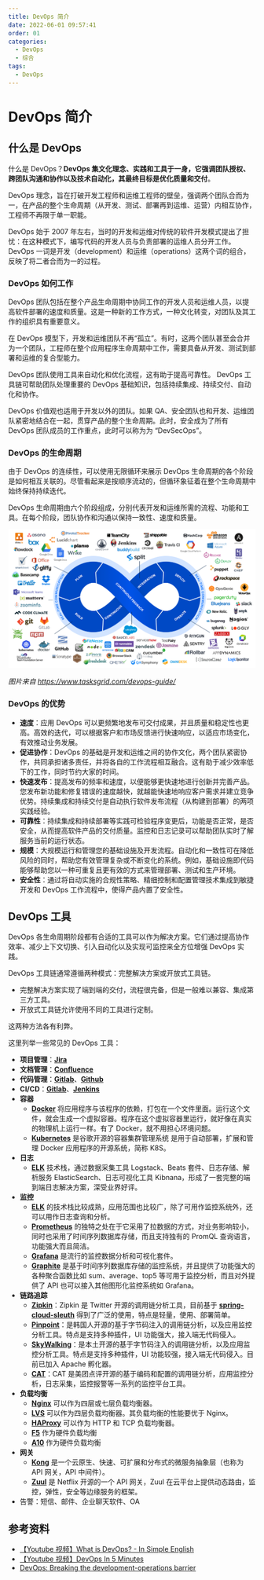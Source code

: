 ```yaml
---
title: DevOps 简介
date: 2022-06-01 09:57:41
order: 01
categories:
  - DevOps
  - 综合
tags:
  - DevOps
---
```


# DevOps 简介

## 什么是 DevOps

什么是 DevOps？**DevOps 集文化理念、实践和工具于一身，它强调团队授权、跨团队沟通和协作以及技术自动化，其最终目标是优化质量和交付**。

DevOps 理念，旨在打破开发工程师和运维工程师的壁垒，强调两个团队合而为一，在产品的整个生命周期（从开发、测试、部署再到运维、运营）内相互协作，工程师不再限于单一职能。

DevOps 始于 2007 年左右，当时的开发和运维对传统的软件开发模式提出了担忧：在这种模式下，编写代码的开发人员与负责部署的运维人员分开工作。 DevOps 一词是开发（development）和运维（operations）这两个词的组合，反映了将二者合而为一的过程。

### DevOps 如何工作

DevOps 团队包括在整个产品生命周期中协同工作的开发人员和运维人员，以提高软件部署的速度和质量。这是一种新的工作方式，一种文化转变，对团队及其工作的组织具有重要意义。

在 DevOps 模型下，开发和运维团队不再“孤立”。有时，这两个团队甚至会合并为一个团队，工程师在整个应用程序生命周期中工作，需要具备从开发、测试到部署和运维的复合型能力。

DevOps 团队使用工具来自动化和优化流程，这有助于提高可靠性。 DevOps 工具链可帮助团队处理重要的 DevOps 基础知识，包括持续集成、持续交付、自动化和协作。

DevOps 价值观也适用于开发以外的团队。如果 QA、安全团队也和开发、运维团队紧密地结合在一起，贯穿产品的整个生命周期。此时，安全成为了所有 DevOps 团队成员的工作重点，此时可以称为为 “DevSecOps”。

### DevOps 的生命周期

由于 DevOps 的连续性，可以使用无限循环来展示 DevOps 生命周期的各个阶段是如何相互关联的。尽管看起来是按顺序流动的，但循环象征着在整个生命周期中始终保持持续迭代。

DevOps 生命周期由六个阶段组成，分别代表开发和运维所需的流程、功能和工具。在每个阶段，团队协作和沟通以保持一致性、速度和质量。

![img](https://raw.githubusercontent.com/dunwu/images/master/snap/20220601155057.png)

_图片来自 https://www.tasksgrid.com/devops-guide/_

### DevOps 的优势

- **速度**：应用 DevOps 可以更频繁地发布可交付成果，并且质量和稳定性也更高。高效的迭代，可以根据客户和市场反馈进行快速响应，以适应市场变化，有效推动业务发展。
- **促进协作**：DevOps 的基础是开发和运维之间的协作文化，两个团队紧密协作，共同承担诸多责任，并将各自的工作流程相互融合。这有助于减少效率低下的工作，同时节约大家的时间。
- **快速发布**：提高发布的频率和速度，以便能够更快速地进行创新并完善产品。您发布新功能和修复错误的速度越快，就越能快速地响应客户需求并建立竞争优势。持续集成和持续交付是自动执行软件发布流程（从构建到部署）的两项实践经验。
- **可靠性**：持续集成和持续部署等实践可检验程序变更后，功能是否正常，是否安全，从而提高软件产品的交付质量。监控和日志记录可以帮助团队实时了解服务当前的运行状态。
- **规模**：大规模运行和管理您的基础设施及开发流程。自动化和一致性可在降低风险的同时，帮助您有效管理复杂或不断变化的系统。例如，基础设施即代码能够帮助您以一种可重复且更有效的方式来管理部署、测试和生产环境。
- **安全性**：通过将自动实施的合规性策略、精细控制和配置管理技术集成到敏捷开发和 DevOps 工作流程中，使得产品内置了安全性。

## DevOps 工具

DevOps 各生命周期阶段都有合适的工具可以作为解决方案。它们通过提高协作效率、减少上下文切换、引入自动化以及实现可监控来全方位增强 DevOps 实践。

DevOps 工具链通常遵循两种模式：完整解决方案或开放式工具链。

- 完整解决方案实现了端到端的交付，流程很完备，但是一般难以兼容、集成第三方工具。
- 开放式工具链允许使用不同的工具进行定制。

这两种方法各有利弊。

这里列举一些常见的 DevOps 工具：

- **项目管理**：[**Jira**](https://www.atlassian.com/zh/software/jira)
- **文档管理**：[**Confluence**](https://www.atlassian.com/zh/software/confluence)
- **代码管理**：[**Gitlab**](https://about.gitlab.com/)、[**Github**](https://github.com/)
- **CI/CD**：[**Gitlab**](https://about.gitlab.com/)、[**Jenkins**](https://www.jenkins.io/)
- **容器**
  - [**Docker**](https://www.docker.com/) 将应用程序与该程序的依赖，打包在一个文件里面。运行这个文件，就会生成一个虚拟容器。程序在这个虚拟容器里运行，就好像在真实的物理机上运行一样。有了 Docker，就不用担心环境问题。
  - [**Kubernetes**](https://github.com/kubernetes/kubernetes) 是谷歌开源的容器集群管理系统 是用于自动部署，扩展和管理 Docker 应用程序的开源系统，简称 K8S。
- **日志**
  - [**ELK**](https://www.elastic.co/cn/what-is/elasticsearch/) 技术栈，通过数据采集工具 Logstack、Beats 套件、日志存储、解析服务 ElasticSearch、日志可视化工具 Kibnana，形成了一套完整的端到端日志解决方案，深受业界好评。
- **监控**
  - [**ELK**](https://www.elastic.co/cn/what-is/elasticsearch/) 的技术栈比较成熟，应用范围也比较广，除了可用作监控系统外，还可以用作日志查询和分析。
  - [**Prometheus**](https://github.com/prometheus/prometheus) 的独特之处在于它采用了拉数据的方式，对业务影响较小，同时也采用了时间序列数据库存储，而且支持独有的 PromQL 查询语言，功能强大而且简洁。
  - [**Grafana**](https://github.com/grafana/grafana) 是流行的监控数据分析和可视化套件。
  - [**Graphite**](https://github.com/graphite-project/graphite-web) 是基于时间序列数据库存储的监控系统，并且提供了功能强大的各种聚合函数比如 sum、average、top5 等可用于监控分析，而且对外提供了 API 也可以接入其他图形化监控系统如 Grafana。
- **链路追踪**
  - [**Zipkin**](https://zipkin.io/)：Zipkin 是 Twitter 开源的调用链分析工具，目前基于 **[spring-cloud-sleuth](https://github.com/spring-cloud/spring-cloud-sleuth)** 得到了广泛的使用，特点是轻量，使用、部署简单。
  - [**Pinpoint**](https://pinpoint-apm.gitbook.io/pinpoint/)：是韩国人开源的基于字节码注入的调用链分析，以及应用监控分析工具。特点是支持多种插件，UI 功能强大，接入端无代码侵入。
  - [**SkyWalking**](https://skywalking.apache.org/)：是本土开源的基于字节码注入的调用链分析，以及应用监控分析工具。特点是支持多种插件，UI 功能较强，接入端无代码侵入。目前已加入 Apache 孵化器。
  - [**CAT**](https://github.com/dianping/cat)：CAT 是美团点评开源的基于编码和配置的调用链分析，应用监控分析，日志采集，监控报警等一系列的监控平台工具。
- **负载均衡**
  - [**Nginx**](https://www.nginx.com/) 可以作为四层或七层负载均衡器。
  - [**LVS**](https://github.com/alibaba/LVS) 可以作为四层负载均衡器。其负载均衡的性能要优于 Nginx。
  - [**HAProxy**](http://www.haproxy.org/) 可以作为 HTTP 和 TCP 负载均衡器。
  - [**F5**](https://f5.com/zh) 作为硬件负载均衡
  - [**A10**](https://www.a10networks.com.cn/) 作为硬件负载均衡
- **网关**
  - [**Kong**](https://github.com/Kong/kong) 是一个云原生、快速、可扩展和分布式的微服务抽象层（也称为 API 网关，API 中间件）。
  - [**Zuul**](https://github.com/Netflix/zuul) 是 Netflix 开源的一个 API 网关，Zuul 在云平台上提供动态路由，监控，弹性，安全等边缘服务的框架。
- 告警：短信、邮件、企业聊天软件、OA

## 参考资料

- [【Youtube 视频】What is DevOps? - In Simple English](https://www.youtube.com/watch?v=_I94-tJlovg)
- [【Youtube 视频】DevOps In 5 Minutes](https://www.youtube.com/watch?v=Xrgk023l4lI)
- [DevOps: Breaking the development-operations barrier](https://www.atlassian.com/devops)